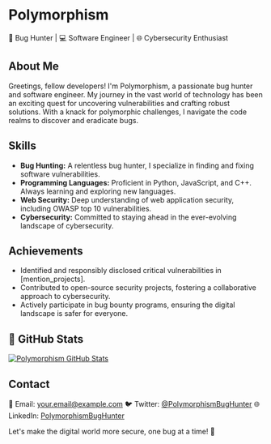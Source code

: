 # Polymorphism

🐞 Bug Hunter | 💻 Software Engineer | 🌐 Cybersecurity Enthusiast

## About Me

Greetings, fellow developers! I'm Polymorphism, a passionate bug hunter and software engineer. My journey in the vast world of technology has been an exciting quest for uncovering vulnerabilities and crafting robust solutions. With a knack for polymorphic challenges, I navigate the code realms to discover and eradicate bugs.

## Skills

- **Bug Hunting:** A relentless bug hunter, I specialize in finding and fixing software vulnerabilities.
- **Programming Languages:** Proficient in Python, JavaScript, and C++. Always learning and exploring new languages.
- **Web Security:** Deep understanding of web application security, including OWASP top 10 vulnerabilities.
- **Cybersecurity:** Committed to staying ahead in the ever-evolving landscape of cybersecurity.

## Achievements

- Identified and responsibly disclosed critical vulnerabilities in [mention_projects].
- Contributed to open-source security projects, fostering a collaborative approach to cybersecurity.
- Actively participate in bug bounty programs, ensuring the digital landscape is safer for everyone.

## 🚀 GitHub Stats
[![Polymorphism GitHub Stats](https://github-readme-stats.vercel.app/api?username=polymorphismYeah&show_icons=true&hide_title=true)](https://github.com/polymorphismYeah)


## Contact

📧 Email: [your.email@example.com](mailto:your.email@example.com)
🐦 Twitter: [@PolymorphismBugHunter](https://twitter.com/PolymorphismBugHunter)
🌐 LinkedIn: [PolymorphismBugHunter](https://www.linkedin.com/in/PolymorphismBugHunter/)

Let's make the digital world more secure, one bug at a time! 🚀
